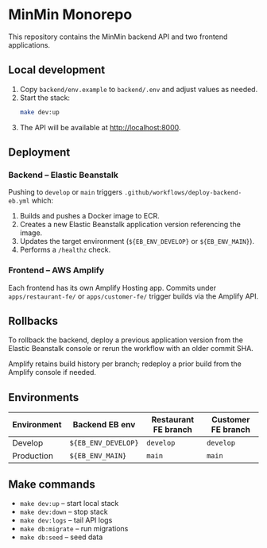 # MinMin Monorepo

This repository contains the MinMin backend API and two frontend applications.

## Local development

1. Copy `backend/env.example` to `backend/.env` and adjust values as needed.
2. Start the stack:
   ```bash
   make dev:up
   ```
3. The API will be available at <http://localhost:8000>.

## Deployment

### Backend – Elastic Beanstalk

Pushing to `develop` or `main` triggers `.github/workflows/deploy-backend-eb.yml` which:

1. Builds and pushes a Docker image to ECR.
2. Creates a new Elastic Beanstalk application version referencing the image.
3. Updates the target environment (`${EB_ENV_DEVELOP}` or `${EB_ENV_MAIN}`).
4. Performs a `/healthz` check.

### Frontend – AWS Amplify

Each frontend has its own Amplify Hosting app. Commits under `apps/restaurant-fe/` or `apps/customer-fe/` trigger builds via the Amplify API.

## Rollbacks

To rollback the backend, deploy a previous application version from the Elastic Beanstalk console or rerun the workflow with an older commit SHA.

Amplify retains build history per branch; redeploy a prior build from the Amplify console if needed.

## Environments

| Environment | Backend EB env      | Restaurant FE branch | Customer FE branch |
|-------------|--------------------|----------------------|--------------------|
| Develop     | `${EB_ENV_DEVELOP}` | `develop`            | `develop`          |
| Production  | `${EB_ENV_MAIN}`    | `main`               | `main`             |

## Make commands

- `make dev:up` – start local stack
- `make dev:down` – stop stack
- `make dev:logs` – tail API logs
- `make db:migrate` – run migrations
- `make db:seed` – seed data
